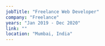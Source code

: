 ```yaml
---
jobTitle: "Freelance Web Developer"
company: "Freelance"
years: "Jan 2019 - Dec 2020"
link: ""
location: "Mumbai, India"
---
```

